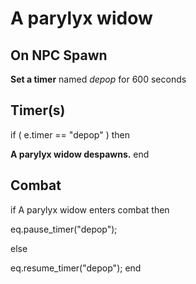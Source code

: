 # A parylyx widow


## On NPC Spawn

**Set a timer** named *depop* for 600 seconds


## Timer(s)

if ( e.timer == "depop" ) then


**A parylyx widow despawns.**
end



## Combat

if  A parylyx widow enters combat  then


eq.pause_timer("depop");

else


eq.resume_timer("depop");
end
